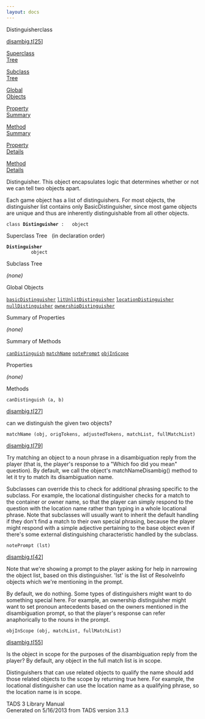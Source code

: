 ```yaml
---
layout: docs
---
```

<span class="title">Distinguisher</span><span class="type">class</span>

[disambig.t](../file/disambig.t.html)\[[25](../source/disambig.t.html#25)\]

[Superclass  
Tree](#_SuperClassTree_)

[Subclass  
Tree](#_SubClassTree_)

[Global  
Objects](#_ObjectSummary_)

[Property  
Summary](#_PropSummary_)

[Method  
Summary](#_MethodSummary_)

[Property  
Details](#_Properties_)

[Method  
Details](#_Methods_)



Distinguisher. This object encapsulates logic that determines whether or
not we can tell two objects apart.

Each game object has a list of distinguishers. For most objects, the
distinguisher list contains only BasicDistinguisher, since most game
objects are unique and thus are inherently distinguishable from all
other objects.

`class `**`Distinguisher`**` :   object`



<span id="_SuperClassTree_"></span>



<span class="hdln">Superclass Tree</span>   (in declaration order)



**`Distinguisher`**  
`         object`  
<span id="_SubClassTree_"></span>



<span class="hdln">Subclass Tree</span>  



*(none)* <span id="_ObjectSummary_"></span>



<span class="hdln">Global Objects</span>  



[`basicDistinguisher`](../object/basicDistinguisher.html) [`litUnlitDistinguisher`](../object/litUnlitDistinguisher.html) [`locationDistinguisher`](../object/locationDistinguisher.html) [`nullDistinguisher`](../object/nullDistinguisher.html) [`ownershipDistinguisher`](../object/ownershipDistinguisher.html)
<span id="_PropSummary_"></span>



<span class="hdln">Summary of Properties</span>  





*(none)* <span id="_MethodSummary_"></span>



<span class="hdln">Summary of Methods</span>  



[`canDistinguish`](#canDistinguish) [`matchName`](#matchName) [`notePrompt`](#notePrompt) [`objInScope`](#objInScope)

<span id="_Properties_"></span>



<span class="hdln">Properties</span>  



*(none)* <span id="_Methods_"></span>



<span class="hdln">Methods</span>  



<span id="canDistinguish"></span>

`canDistinguish (a, b)`

[disambig.t](../file/disambig.t.html)\[[27](../source/disambig.t.html#27)\]



can we distinguish the given two objects?



<span id="matchName"></span>

`matchName (obj, origTokens, adjustedTokens, matchList, fullMatchList)`

[disambig.t](../file/disambig.t.html)\[[79](../source/disambig.t.html#79)\]



Try matching an object to a noun phrase in a disambiguation reply from
the player (that is, the player's response to a "Which foo did you mean"
question). By default, we call the object's matchNameDisambig() method
to let it try to match its disambiguation name.

Subclasses can override this to check for additional phrasing specific
to the subclass. For example, the locational distinguisher checks for a
match to the container or owner name, so that the player can simply
respond to the question with the location name rather than typing in a
whole locational phrase. Note that subclasses will usually want to
inherit the default handling if they don't find a match to their own
special phrasing, because the player might respond with a simple
adjective pertaining to the base object even if there's some external
distinguishing characteristic handled by the subclass.



<span id="notePrompt"></span>

`notePrompt (lst)`

[disambig.t](../file/disambig.t.html)\[[42](../source/disambig.t.html#42)\]



Note that we're showing a prompt to the player asking for help in
narrowing the object list, based on this distinguisher. 'lst' is the
list of ResolveInfo objects which we're mentioning in the prompt.

By default, we do nothing. Some types of distinguishers might want to do
something special here. For example, an ownership distinguisher might
want to set pronoun antecedents based on the owners mentioned in the
disambiguation prompt, so that the player's response can refer
anaphorically to the nouns in the prompt.



<span id="objInScope"></span>

`objInScope (obj, matchList, fullMatchList)`

[disambig.t](../file/disambig.t.html)\[[55](../source/disambig.t.html#55)\]



Is the object in scope for the purposes of the disambiguation reply from
the player? By default, any object in the full match list is in scope.

Distinguishers that can use related objects to qualify the name should
add those related objects to the scope by returning true here. For
example, the locational distinguisher can use the location name as a
qualifying phrase, so the location name is in scope.





TADS 3 Library Manual  
Generated on 5/16/2013 from TADS version 3.1.3


